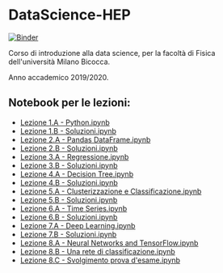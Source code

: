 # DataScience-HEP

[![Binder](https://mybinder.org/badge_logo.svg)](https://mybinder.org/v2/gh/biancini/DataScience-HEP/master)

Corso di introduzione alla data science, per la facoltà di Fisica dell'università Milano Bicocca.

Anno accademico 2019/2020.

## Notebook per le lezioni:
* [Lezione 1.A - Python.ipynb](https://nbviewer.jupyter.org/github/biancini/DataScience-HEP/blob/master/Lezioni/Lezione%201.A%20-%20Python.ipynb)
* [Lezione 1.B - Soluzioni.ipynb](https://nbviewer.jupyter.org/github/biancini/DataScience-HEP/blob/master/Lezioni/Lezione%201.B%20-%20Soluzioni.ipynb)
* [Lezione 2.A - Pandas DataFrame.ipynb](https://nbviewer.jupyter.org/github/biancini/DataScience-HEP/blob/master/Lezioni/Lezione%202.A%20-%20Pandas%20DataFrame.ipynb)
* [Lezione 2.B - Soluzioni.ipynb](https://nbviewer.jupyter.org/github/biancini/DataScience-HEP/blob/master/Lezioni/Lezione%202.B%20-%20Soluzioni.ipynb)
* [Lezione 3.A - Regressione.ipynb](https://nbviewer.jupyter.org/github/biancini/DataScience-HEP/blob/master/Lezioni/Lezione%203.A%20-%20Regressione.ipynb)
* [Lezione 3.B - Soluzioni.ipynb](https://nbviewer.jupyter.org/github/biancini/DataScience-HEP/blob/master/Lezioni/Lezione%203.B%20-%20Soluzioni.ipynb)
* [Lezione 4.A - Decision Tree.ipynb](https://nbviewer.jupyter.org/github/biancini/DataScience-HEP/blob/master/Lezioni/Lezione%204.A%20-%20Decision%20Tree.ipynb)
* [Lezione 4.B - Soluzioni.ipynb](https://nbviewer.jupyter.org/github/biancini/DataScience-HEP/blob/master/Lezioni/Lezione%204.B%20-%20Soluzioni.ipynb)
* [Lezione 5.A - Clusterizzazione e Classificazione.ipynb](https://nbviewer.jupyter.org/github/biancini/DataScience-HEP/blob/master/Lezioni/Lezione%205.A%20-%20Clusterizzazione%20e%20Classificazione.ipynb)
* [Lezione 5.B - Soluzioni.ipynb](https://nbviewer.jupyter.org/github/biancini/DataScience-HEP/blob/master/Lezioni/Lezione%205.B%20-%20Soluzioni.ipynb)
* [Lezione 6.A - Time Series.ipynb](https://nbviewer.jupyter.org/github/biancini/DataScience-HEP/blob/master/Lezioni/Lezione%206.A%20-%20Time%20Series.ipynb)
* [Lezione 6.B - Soluzioni.ipynb](https://nbviewer.jupyter.org/github/biancini/DataScience-HEP/blob/master/Lezioni/Lezione%206.B%20-%20Soluzioni.ipynb)
* [Lezione 7.A - Deep Learning.ipynb](https://nbviewer.jupyter.org/github/biancini/DataScience-HEP/blob/master/Lezioni/Lezione%207.A%20-%20Deep%20Learning.ipynb)
* [Lezione 7.B - Soluzioni.ipynb](https://nbviewer.jupyter.org/github/biancini/DataScience-HEP/blob/master/Lezioni/Lezione%207.B%20-%20Soluzioni.ipynb)
* [Lezione 8.A - Neural Networks and TensorFlow.ipynb](https://nbviewer.jupyter.org/github/biancini/DataScience-HEP/blob/master/Lezioni/Lezione%208.A%20-%20Neural%20Networks%20and%20TensorFlow.ipynb)
* [Lezione 8.B - Una rete di classificazione.ipynb](https://nbviewer.jupyter.org/github/biancini/DataScience-HEP/blob/master/Lezioni/Lezione%208.B%20-%20Una%20rete%20di%20classificazione.ipynb)
* [Lezione 8.C - Svolgimento prova d'esame.ipynb](https://nbviewer.jupyter.org/github/biancini/DataScience-HEP/blob/master/Lezioni/Lezione%208.C%20-%20Svolgimento%20prova%20d%27esame.ipynb)
